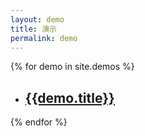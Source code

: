 ```yaml
---
layout: demo
title: 演示
permalink: demo
---
```


{% for demo in site.demos %}
* ## [{{demo.title}}]({{site.baseurl}}/{{demo.url}})
{% endfor %}